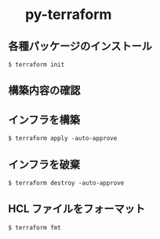 # 　 py-terraform

## 各種パッケージのインストール

```
$ terraform init
```

## 構築内容の確認

## インフラを構築

```
$ terraform apply -auto-approve
```

## インフラを破棄

```
$ terraform destroy -auto-approve
```

## HCL ファイルをフォーマット

```
$ terraform fmt
```
